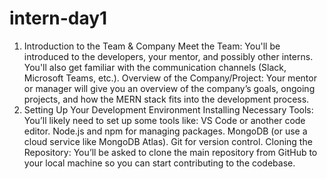 # intern-day1
1. Introduction to the Team & Company
Meet the Team: You'll be introduced to the developers, your mentor, and possibly other interns. You'll also get familiar with the communication channels (Slack, Microsoft Teams, etc.).
Overview of the Company/Project: Your mentor or manager will give you an overview of the company’s goals, ongoing projects, and how the MERN stack fits into the development process.
2. Setting Up Your Development Environment
Installing Necessary Tools: You’ll likely need to set up some tools like:
VS Code or another code editor.
Node.js and npm for managing packages.
MongoDB (or use a cloud service like MongoDB Atlas).
Git for version control.
Cloning the Repository: You’ll be asked to clone the main repository from GitHub to your local machine so you can start contributing to the codebase.

